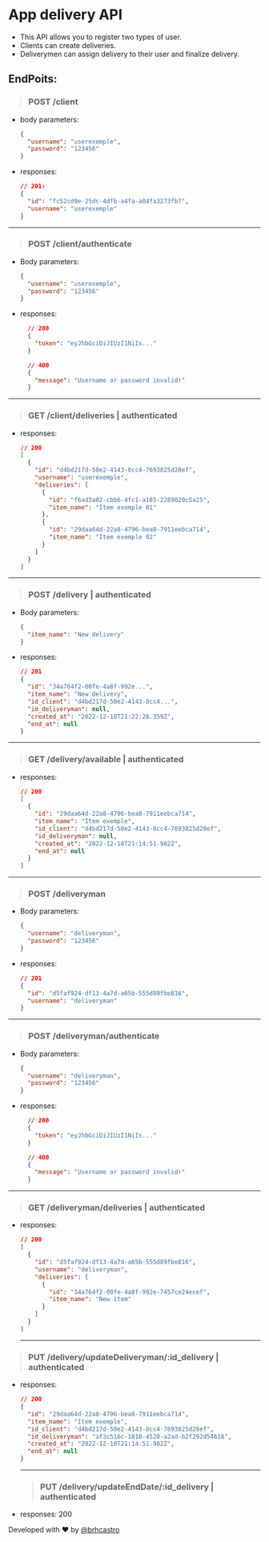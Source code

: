 # App delivery API

- This API allows you to register two types of user.
- Clients can create deliveries.
- Deliverymen can assign delivery to their user and finalize delivery.

## EndPoits:

> ### POST /client

- body parameters:
  ```json
  {
    "username": "userexemple",
    "password": "123456"
  }
  ```
- responses:
  ```json
  // 201:
  {
    "id": "fc52cd9e-25dc-4dfb-a4fa-a04fa3273fb7",
    "username": "userexemple"
  }
  ```

---

> ### POST /client/authenticate

- Body parameters:
  ```json
  {
    "username": "userexemple",
    "password": "123456"
  }
  ```
- responses:

  ```json
    // 200
    {
      "token": "eyJhbGciOiJIUzI1NiIs..."
    }

    // 400
    {
      "message": "Username or password invalid!"
    }
  ```

---

> ### GET /client/deliveries | authenticated

- responses:
  ```json
  // 200
  [
    {
      "id": "d4bd217d-50e2-4143-8cc4-7693825d28ef",
      "username": "userexemple",
      "deliveries": [
        {
          "id": "f6ad3a02-cbb6-4fc1-a185-2289029c5a25",
          "item_name": "Item exemple 01"
        },
        {
          "id": "29daa64d-22a8-4796-bea8-7911eebca714",
          "item_name": "Item exemple 02"
        }
      ]
    }
  ]
  ```

---

> ### POST /delivery | authenticated

- Body parameters:
  ```json
  {
    "item_name": "New delivery"
  }
  ```
- responses:
  ```json
  // 201
  {
    "id": "34a764f2-00fe-4a8f-992e...",
    "item_name": "New delivery",
    "id_client": "d4bd217d-50e2-4143-8cc4...",
    "id_deliveryman": null,
    "created_at": "2022-12-18T21:22:26.359Z",
    "end_at": null
  }
  ```

---

> ### GET /delivery/available | authenticated

- responses:
  ```json
  // 200
  [
    {
      "id": "29daa64d-22a8-4796-bea8-7911eebca714",
      "item_name": "Item exemple",
      "id_client": "d4bd217d-50e2-4143-8cc4-7693825d28ef",
      "id_deliveryman": null,
      "created_at": "2022-12-18T21:14:51.982Z",
      "end_at": null
    }
  ]
  ```

---

> ### POST /deliveryman

- Body parameters:
  ```json
  {
    "username": "deliveryman",
    "password": "123456"
  }
  ```
- responses:
  ```json
  // 201
  {
    "id": "d5faf924-df13-4a7d-a65b-555d89fbe816",
    "username": "deliveryman"
  }
  ```

---

> ### POST /deliveryman/authenticate

- Body parameters:
  ```json
  {
    "username": "deliveryman",
    "password": "123456"
  }
  ```
- responses:

  ```json
    // 200
    {
      "token": "eyJhbGciOiJIUzI1NiIs..."
    }

    // 400
    {
      "message": "Username or password invalid!"
    }
  ```

---

> ### GET /deliveryman/deliveries | authenticated

- responses:
  ```json
  // 200
  [
    {
      "id": "d5faf924-df13-4a7d-a65b-555d89fbe816",
      "username": "deliveryman",
      "deliveries": [
        {
          "id": "34a764f2-00fe-4a8f-992e-7457ce24ecef",
          "item_name": "New item"
        }
      ]
    }
  ]
  ```
  ***

> ### PUT /delivery/updateDeliveryman/:id_delivery | authenticated

- responses:

  ```json
  // 200
  {
    "id": "29daa64d-22a8-4796-bea8-7911eebca714",
    "item_name": "Item exemple",
    "id_client": "d4bd217d-50e2-4143-8cc4-7693825d28ef",
    "id_deliveryman": "af3c516c-1810-4528-a2ad-b2f292d54616",
    "created_at": "2022-12-18T21:14:51.982Z",
    "end_at": null
  }
  ```

  ***

  > ### PUT /delivery/updateEndDate/:id_delivery | authenticated

- responses: 200

Developed with ❤ by [@brhcastro](https://www.brhcastro.com.br/)
